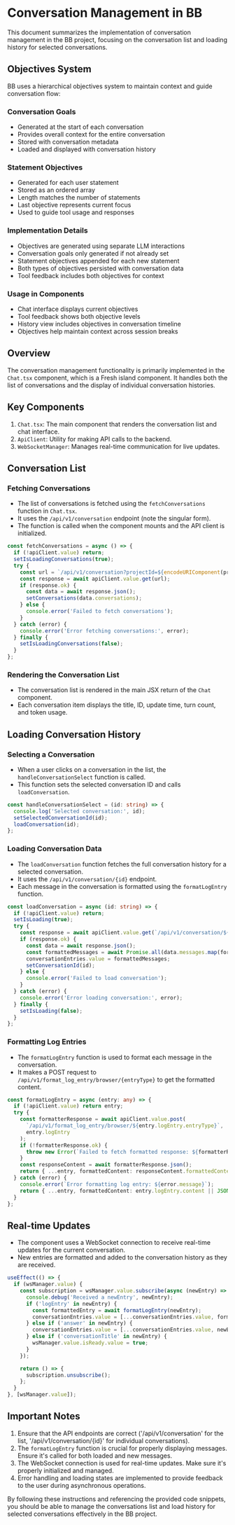 # Conversation Management in BB

This document summarizes the implementation of conversation management in the BB project, focusing on the conversation list and loading history for selected conversations.

## Objectives System

BB uses a hierarchical objectives system to maintain context and guide conversation flow:

### Conversation Goals
- Generated at the start of each conversation
- Provides overall context for the entire conversation
- Stored with conversation metadata
- Loaded and displayed with conversation history

### Statement Objectives
- Generated for each user statement
- Stored as an ordered array
- Length matches the number of statements
- Last objective represents current focus
- Used to guide tool usage and responses

### Implementation Details
- Objectives are generated using separate LLM interactions
- Conversation goals only generated if not already set
- Statement objectives appended for each new statement
- Both types of objectives persisted with conversation data
- Tool feedback includes both objectives for context

### Usage in Components
- Chat interface displays current objectives
- Tool feedback shows both objective levels
- History view includes objectives in conversation timeline
- Objectives help maintain context across session breaks

## Overview

The conversation management functionality is primarily implemented in the `Chat.tsx` component, which is a Fresh island component. It handles both the list of conversations and the display of individual conversation histories.

## Key Components

1. `Chat.tsx`: The main component that renders the conversation list and chat interface.
2. `ApiClient`: Utility for making API calls to the backend.
3. `WebSocketManager`: Manages real-time communication for live updates.

## Conversation List

### Fetching Conversations

- The list of conversations is fetched using the `fetchConversations` function in `Chat.tsx`.
- It uses the `/api/v1/conversation` endpoint (note the singular form).
- The function is called when the component mounts and the API client is initialized.

```typescript
const fetchConversations = async () => {
  if (!apiClient.value) return;
  setIsLoadingConversations(true);
  try {
    const url = `/api/v1/conversation?projectId=${encodeURIComponent(projectId)}&limit=50`;
    const response = await apiClient.value.get(url);
    if (response.ok) {
      const data = await response.json();
      setConversations(data.conversations);
    } else {
      console.error('Failed to fetch conversations');
    }
  } catch (error) {
    console.error('Error fetching conversations:', error);
  } finally {
    setIsLoadingConversations(false);
  }
};
```

### Rendering the Conversation List

- The conversation list is rendered in the main JSX return of the `Chat` component.
- Each conversation item displays the title, ID, update time, turn count, and token usage.

## Loading Conversation History

### Selecting a Conversation

- When a user clicks on a conversation in the list, the `handleConversationSelect` function is called.
- This function sets the selected conversation ID and calls `loadConversation`.

```typescript
const handleConversationSelect = (id: string) => {
  console.log('Selected conversation:', id);
  setSelectedConversationId(id);
  loadConversation(id);
};
```

### Loading Conversation Data

- The `loadConversation` function fetches the full conversation history for a selected conversation.
- It uses the `/api/v1/conversation/{id}` endpoint.
- Each message in the conversation is formatted using the `formatLogEntry` function.

```typescript
const loadConversation = async (id: string) => {
  if (!apiClient.value) return;
  setIsLoading(true);
  try {
    const response = await apiClient.value.get(`/api/v1/conversation/${id}?projectId=${encodeURIComponent(projectId)}`);
    if (response.ok) {
      const data = await response.json();
      const formattedMessages = await Promise.all(data.messages.map(formatLogEntry));
      conversationEntries.value = formattedMessages;
      setConversationId(id);
    } else {
      console.error('Failed to load conversation');
    }
  } catch (error) {
    console.error('Error loading conversation:', error);
  } finally {
    setIsLoading(false);
  }
};
```

### Formatting Log Entries

- The `formatLogEntry` function is used to format each message in the conversation.
- It makes a POST request to `/api/v1/format_log_entry/browser/{entryType}` to get the formatted content.

```typescript
const formatLogEntry = async (entry: any) => {
  if (!apiClient.value) return entry;
  try {
    const formatterResponse = await apiClient.value.post(
      `/api/v1/format_log_entry/browser/${entry.logEntry.entryType}`,
      entry.logEntry
    );
    if (!formatterResponse.ok) {
      throw new Error(`Failed to fetch formatted response: ${formatterResponse.statusText}`);
    }
    const responseContent = await formatterResponse.json();
    return { ...entry, formattedContent: responseContent.formattedContent };
  } catch (error) {
    console.error(`Error formatting log entry: ${error.message}`);
    return { ...entry, formattedContent: entry.logEntry.content || JSON.stringify(entry.logEntry) };
  }
};
```

## Real-time Updates

- The component uses a WebSocket connection to receive real-time updates for the current conversation.
- New entries are formatted and added to the conversation history as they are received.

```typescript
useEffect(() => {
  if (wsManager.value) {
    const subscription = wsManager.value.subscribe(async (newEntry) => {
      console.debug('Received a newEntry', newEntry);
      if ('logEntry' in newEntry) {
        const formattedEntry = await formatLogEntry(newEntry);
        conversationEntries.value = [...conversationEntries.value, formattedEntry];
      } else if ('answer' in newEntry) {
        conversationEntries.value = [...conversationEntries.value, newEntry];
      } else if ('conversationTitle' in newEntry) {
        wsManager.value.isReady.value = true;
      }
    });

    return () => {
      subscription.unsubscribe();
    };
  }
}, [wsManager.value]);
```

## Important Notes

1. Ensure that the API endpoints are correct ('/api/v1/conversation' for the list, '/api/v1/conversation/{id}' for individual conversations).
2. The `formatLogEntry` function is crucial for properly displaying messages. Ensure it's called for both loaded and new messages.
3. The WebSocket connection is used for real-time updates. Make sure it's properly initialized and managed.
4. Error handling and loading states are implemented to provide feedback to the user during asynchronous operations.

By following these instructions and referencing the provided code snippets, you should be able to manage the conversations list and load history for selected conversations effectively in the BB project.